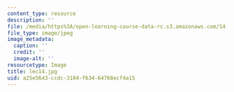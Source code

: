 ```yaml
---
content_type: resource
description: ''
file: /media/https%3A/open-learning-course-data-rc.s3.amazonaws.com/14-01sc-principles-of-microeconomics-fall-2011/a25e5643ccdc3104f63464768ecf4a15_lec14.jpg
file_type: image/jpeg
image_metadata:
  caption: ''
  credit: ''
  image-alt: ''
resourcetype: Image
title: lec14.jpg
uid: a25e5643-ccdc-3104-f634-64768ecf4a15
---
```

